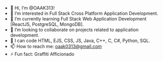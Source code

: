- 👋 Hi, I’m @OAAK313!
- 👀 I’m interested in Full Stack Cross Platform Application Development.
- 🌱 I’m currently learning Full Stack Web Application Development [ReactJS, PostgreSQL, MongoDB].
- 💞️ I’m looking to collaborate on projects related to application development.
- 💪 I can code HTML, EJS, CSS, JS, Java, C++, C, C#, Python, SQL.
- 📫 How to reach me: oaak0313@gmail.com
- ⚡ Fun fact: Graffiti Afficionado
